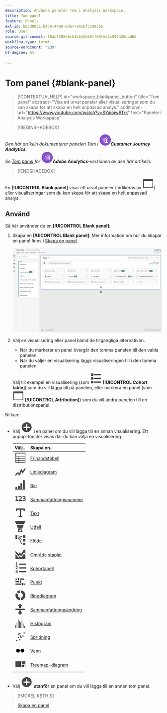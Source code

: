```yaml
---
description: Använda panelen Tom i Analysis Workspace.
title: Tom panel
feature: Panels
exl-id: b65d0031-b4c0-4400-8d67-9416f3c993b6
role: User
source-git-commit: f8abf388e0cb1e2e2eb9ff69fed2c542a26dcd66
workflow-type: tm+mt
source-wordcount: '239'
ht-degree: 6%

---
```


# Tom panel {#blank-panel}

<!-- markdownlint-disable MD034 -->

>[!CONTEXTUALHELP]
>id="workspace_blankpanel_button"
>title="Tom panel"
>abstract="Visa ett urval paneler eller visualiseringar som du kan skapa för att skapa en helt anpassad analys."
>additional-url="https://www.youtube.com/watch?v=SYaioiwBTrk" text="Paneler i Analysis Workspace"

<!-- markdownlint-enable MD034 -->


>[!BEGINSHADEBOX]

*Den här artikeln dokumenterar panelen Tom i ![CustomerJourneyAnalytics](/help/assets/icons/CustomerJourneyAnalytics.svg)**Customer Journey Analytics**.<br/>Se [Tom panel](https://experienceleague.adobe.com/en/docs/analytics/analyze/analysis-workspace/panels/blank-panel) för ![AdobeAnalytics](/help/assets/icons/AdobeAnalytics.svg)**Adobe Analytics**-versionen av den här artikeln.*

>[!ENDSHADEBOX]


En **[!UICONTROL Blank panel]** visar ett urval paneler (indikeras av ![WebPage](/help/assets/icons/WebPage.svg)) eller visualiseringar som du kan skapa för att skapa en helt anpassad analys.

## Använd

Så här använder du en **[!UICONTROL Blank panel]**:

1. Skapa en **[!UICONTROL Blank panel]**. Mer information om hur du skapar en panel finns i [Skapa en panel](panels.md#create-a-panel).

   ![Skapa en panel](assets/create-panel.png)



1. Välj en visualisering eller panel bland de tillgängliga alternativen.


   * När du markerar en panel övergår den tomma panelen till den valda panelen.
   * När du väljer en visualisering läggs visualiseringen till i den tomma panelen.

   Välj till exempel en visualisering (som ![ViewList](/help/assets/icons/ViewList.svg) **[!UICONTROL Cohort table]**) som du vill lägga till på panelen, eller markera en panel (som ![WebPage](/help/assets/icons/WebPage.svg) **[!UICONTROL Attribution]**) som du vill ändra panelen till en distributionspanel.



Ni kan:

* Välj ![AddCircle](/help/assets/icons/AddCircle.svg) **i** en panel om du vill lägga till en annan visualisering. Ett popup-fönster visas där du kan välja en visualisering.

  | Välj.. | Skapa en.. |
  |---|---|
  | ![Tabell](/help/assets/icons/Table.svg) | [Frihandstabell](/help/analysis-workspace/visualizations/freeform-table/freeform-table.md) |
  | ![Linjediagram](/help/assets/icons/GraphTrend.svg) | [Linjediagram](/help/analysis-workspace/visualizations/line.md) |
  | ![GraphBarVertical](/help/assets/icons/GraphBarVertical.svg) | [Bar](/help/analysis-workspace/visualizations/bar.md) |
  | ![123](/help/assets/icons/123.svg) | [Sammanfattningsnummer](/help/analysis-workspace/visualizations/summary-number-change.md) |
  | ![Text](/help/assets/icons/Text.svg) | [Text](/help/analysis-workspace/visualizations/text.md) |
  | ![ConversionTratt](/help/assets/icons/ConversionFunnel.svg) | [Utfall](/help/analysis-workspace/visualizations/fallout/fallout-flow.md) |
  | ![Arbetsflöde](/help/assets/icons/GraphPathing.svg) | [Flöde](/help/analysis-workspace/visualizations/c-flow/flow.md) |
  | ![GraphAreaStached](/help/assets/icons/GraphAreaStacked.svg) | [Område staplat](/help/analysis-workspace/visualizations/area.md) |
  | ![TextNumbered](/help/assets/icons/TextNumbered.svg) | [Kohortabell](/help/analysis-workspace/visualizations/cohort-table/t-cohort.md) |
  | ![GraphBullet](/help/assets/icons/GraphBullet.svg) | [Punkt](/help/analysis-workspace/visualizations/bullet-graph.md) |
  | ![GraphDonut](/help/assets/icons/GraphDonut.svg) | [Ringdiagram](/help/analysis-workspace/visualizations/donut.md) |
  | ![MoveUpDown](/help/assets/icons/MoveUpDown.svg) | [Sammanfattningsändring](/help/analysis-workspace/visualizations/summary-number-change.md) |
  | ![Histogram](/help/assets/icons/Histogram.svg) | [Histogram](/help/analysis-workspace/visualizations/histogram.md) |
  | ![GraphScatter](/help/assets/icons/GraphScatter.svg) | [Spridning](/help/analysis-workspace/visualizations/scatterplot.md) |
  | ![Typ](/help/assets/icons/TwoDots.svg) | [Venn](/help/analysis-workspace/visualizations/venn.md) |
  | ![GraphTree](/help/assets/icons/GraphTree.svg) | [Treemap-diagram](/help/analysis-workspace/visualizations/treemap.md) |

* Välj ![AddCircle](/help/assets/icons/AddCircle.svg) **utanför** en panel om du vill lägga till en annan tom panel.


>[!MORELIKETHIS]
>
>[Skapa en panel](/help/analysis-workspace/c-panels/panels.md#create-a-panel)
>
